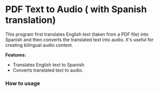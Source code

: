 # PDF Text to Audio ( with Spanish translation)

This program first translates English text (taken from a PDF file) into Spanish and then converts the translated text into audio. It's useful for creating bilingual audio content.

**Features:**
- Translates English text to Spanish.
- Converts translated text to audio.


### How to usage

